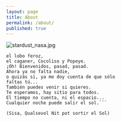 ```yaml
---
layout: page
title: About
permalink: /about/
published: true
---
```


![stardust_nasa.jpg]({{site.baseurl}}/images/stardust_nasa.jpg)

```...la caperucita rojita,
el lobo feroz, 
el caganer, Cocoliso y Popeye. 
¡Oh! Bienvenidos, pasad, pasad. 
Ahora ya no falta nadie, 
o quizás sí, ya me doy cuenta de que sólo 
faltas tú... 
También puedes venir si quieres. 
Te esperamos, hay sitio para todos. 
El tiempo no cuenta, ni el espacio...
Cualquier noche puede salir el sol.```

(Sisa, Qualsevol Nit pot sortir el Sol)
